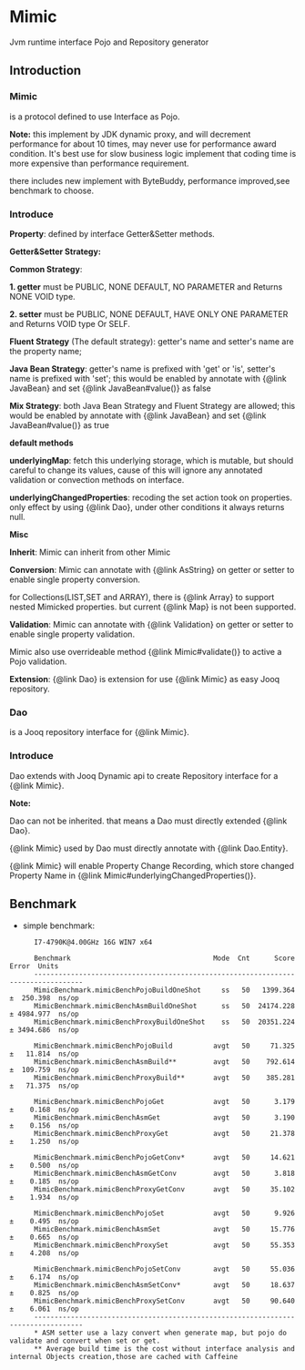 # Mimic

Jvm runtime interface Pojo and Repository generator

## Introduction

### Mimic

 <p>  is a protocol defined to use Interface as Pojo.
 <p> <b>Note:</b> this implement by JDK dynamic proxy, and will decrement performance for about 10 times, may never use for performance award condition.
 It's best use for slow business logic implement that coding time is more expensive than performance requirement.
 <p> there includes new implement with ByteBuddy, performance improved,see benchmark to choose.

 <p> <h3>Introduce</h3>
 <p> <b>Property</b>: defined by interface Getter&Setter methods.
 <p> <b>Getter&Setter Strategy:</b>
 <p> <b>Common Strategy</b>:
 <p> <b>1. getter</b> must be PUBLIC, NONE DEFAULT, NO PARAMETER and Returns NONE VOID type.
 <p> <b>2. setter</b> must be PUBLIC, NONE DEFAULT, HAVE ONLY ONE PARAMETER and Returns VOID type Or SELF.
 <p> <b>Fluent Strategy</b> (The default strategy): getter's name and setter's name are the property name;
 <p> <b>Java Bean Strategy</b>: getter's name is prefixed with 'get' or 'is', setter's name is prefixed with 'set';
 this would be enabled by annotate with {@link JavaBean} and set {@link JavaBean#value()} as false
 <p> <b>Mix Strategy</b>: both Java Bean Strategy and Fluent Strategy are allowed;
 this would be enabled by annotate with {@link JavaBean} and set {@link JavaBean#value()} as true
 <p> <b>default methods</b>
 <p> <b>underlyingMap</b>: fetch this underlying storage, which is mutable, but should careful to change its values,
 cause of this will ignore any annotated validation or convection methods on interface.
 <p><b>underlyingChangedProperties</b>: recoding the set action took on  properties. only effect by using {@link Dao},
 under other conditions it always returns null.
 <p><b>Misc</b></p>
 <p><b>Inherit</b>: Mimic can inherit from other Mimic </p>
 <p><b>Conversion</b>: Mimic can annotate with {@link AsString} on getter or setter to enable single property conversion.
 <p> for Collections(LIST,SET and ARRAY), there is {@link Array} to support nested Mimicked properties. but current {@link Map} is not been supported.
 <p><b>Validation</b>: Mimic can annotate with {@link Validation} on getter or setter to enable single property validation.
 <p> Mimic also use overrideable method {@link Mimic#validate()} to active a Pojo validation.</p>
 <p><b>Extension</b>: {@link Dao} is extension for use {@link Mimic} as easy Jooq repository.</p>

### Dao

<p> is a Jooq repository interface for {@link Mimic}.
<p> <h3>Introduce</h3>
<p> Dao extends with Jooq Dynamic api to create Repository interface for a {@link Mimic}.
<p> <b>Note:</b>
<p>  Dao can not be inherited. that means a Dao must directly extended {@link Dao}.
<p>  {@link Mimic} used by Dao must directly annotate with {@link Dao.Entity}.
<p>  {@link Mimic} will enable Property Change Recording, which store changed Property Name in {@link Mimic#underlyingChangedProperties()}.

## Benchmark

+ simple benchmark:

```
      I7-4790K@4.00GHz 16G WIN7 x64

      Benchmark                                   Mode  Cnt      Score      Error  Units
      ----------------------------------------------------------------------------------
      MimicBenchmark.mimicBenchPojoBuildOneShot     ss   50   1399.364 ±  250.398  ns/op
      MimicBenchmark.mimicBenchAsmBuildOneShot      ss   50  24174.228 ± 4984.977  ns/op
      MimicBenchmark.mimicBenchProxyBuildOneShot    ss   50  20351.224 ± 3494.686  ns/op
      
      MimicBenchmark.mimicBenchPojoBuild          avgt   50     71.325 ±   11.814  ns/op
      MimicBenchmark.mimicBenchAsmBuild**         avgt   50    792.614 ±  109.759  ns/op
      MimicBenchmark.mimicBenchProxyBuild**       avgt   50    385.281 ±   71.375  ns/op
      
      MimicBenchmark.mimicBenchPojoGet            avgt   50      3.179 ±    0.168  ns/op
      MimicBenchmark.mimicBenchAsmGet             avgt   50      3.190 ±    0.156  ns/op
      MimicBenchmark.mimicBenchProxyGet           avgt   50     21.378 ±    1.250  ns/op
      
      MimicBenchmark.mimicBenchPojoGetConv*       avgt   50     14.621 ±    0.500  ns/op
      MimicBenchmark.mimicBenchAsmGetConv         avgt   50      3.818 ±    0.185  ns/op
      MimicBenchmark.mimicBenchProxyGetConv       avgt   50     35.102 ±    1.934  ns/op
      
      MimicBenchmark.mimicBenchPojoSet            avgt   50      9.926 ±    0.495  ns/op
      MimicBenchmark.mimicBenchAsmSet             avgt   50     15.776 ±    0.665  ns/op
      MimicBenchmark.mimicBenchProxySet           avgt   50     55.353 ±    4.208  ns/op
      
      MimicBenchmark.mimicBenchPojoSetConv        avgt   50     55.036 ±    6.174  ns/op
      MimicBenchmark.mimicBenchAsmSetConv*        avgt   50     18.637 ±    0.825  ns/op
      MimicBenchmark.mimicBenchProxySetConv       avgt   50     90.640 ±    6.061  ns/op
      ----------------------------------------------------------------------------------
      * ASM setter use a lazy convert when generate map, but pojo do validate and convert when set or get.
      ** Average build time is the cost without interface analysis and internal Objects creation,those are cached with Caffeine

```